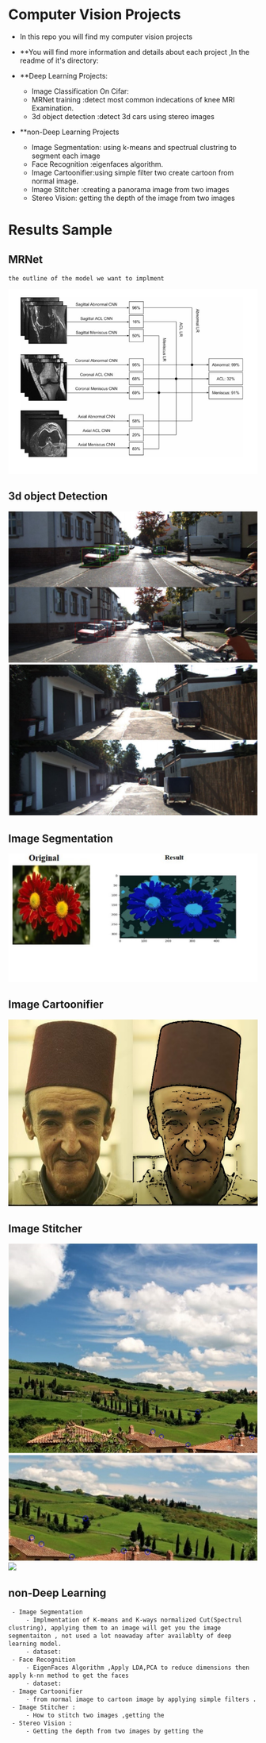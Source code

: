 


# Computer Vision Projects

	

 - In this repo you will find my computer vision projects
 - **You will find more information and details about each project ,In the readme  of it's directory:

 - **Deep Learning Projects:
	 - 	 Image Classification On Cifar:
	 - 	 MRNet training  :detect most common indecations of knee MRI Examination.
	 - 	 3d object detection :detect 3d cars using stereo images 
 - **non-Deep Learning Projects
	 - Image Segmentation: using k-means and spectrual clustring to segment each image
	 - Face Recognition :eigenfaces algorithm.
	 - Image Cartoonifier:using simple filter two create cartoon from normal image.
	 - Image Stitcher :creating a panorama image from two images 
	 - Stereo Vision: getting the depth of the image from two images
	
		


	

# Results Sample

## MRNet
	the outline of the model we want to implment 
	  
![](MRNet-Classification/outline.jpg)

## 3d object Detection 
![](3d%20object%20Detection/results/r1.jpg)
![](3d%20object%20Detection/results/r2.jpg)
## Image Segmentation
![](Image-Segmentation/images/original%20and%20result.jpg)
## Image Cartoonifier
![](Image-Cartoonifying/images/Before%20and%20After.jpg)
## Image Stitcher 
![](Image-Mosaics-Stitcher/images/first%20image.jpg)
![](Image-Mosaics-Stitcher/images/second%20image.jpg)
![](Image-Mosaics-Stitcher/images/Image-Mosaics-Stitcher/images/panorama.jpg)


## non-Deep Learning

	 - Image Segmentation
		 - Implmentation of K-means and K-ways normalized Cut(Spectrul clustring), applying them to an image will get you the image segmentaiton , not used a lot noawaday after availablty of deep learning model.
		 - dataset:
	 - Face Recognition 
		 - EigenFaces Algorithm ,Apply LDA,PCA to reduce dimensions then apply k-nn method to get the faces 
		 - dataset:
	 - Image Cartoonifier
		 - from normal image to cartoon image by applying simple filters .
	 - Image Stitcher :
		 - How to stitch two images ,getting the 
	 - Stereo Vision :
		 - Getting the depth from two images by getting the 


